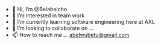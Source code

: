 - 👋 Hi, I’m @Belabelcho
- 👀 I’m interested in team work 
- 🌱 I’m currently learning software engineering here at AXL
- 💞️ I’m looking to collaborate on ...
- 📫 How to reach me ...
abelwubetu@gmail.com 
<!---
Belabelcho/Belabelcho is a ✨ special ✨ repository because its `README.md` (this file) appears on your GitHub profile.
You can click the Preview link to take a look at your changes.
--->
